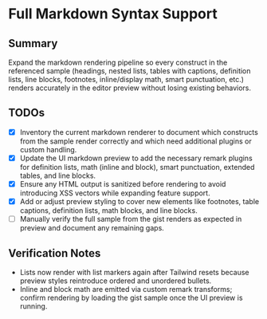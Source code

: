# Full Markdown Syntax Support

## Summary
Expand the markdown rendering pipeline so every construct in the referenced sample (headings, nested lists, tables with captions, definition lists, line blocks, footnotes, inline/display math, smart punctuation, etc.) renders accurately in the editor preview without losing existing behaviors.

## TODOs
- [x] Inventory the current markdown renderer to document which constructs from the sample render correctly and which need additional plugins or custom handling.
- [x] Update the UI markdown preview to add the necessary remark plugins for definition lists, math (inline and block), smart punctuation, extended tables, and line blocks.
- [x] Ensure any HTML output is sanitized before rendering to avoid introducing XSS vectors while expanding feature support.
- [x] Add or adjust preview styling to cover new elements like footnotes, table captions, definition lists, math blocks, and line blocks.
- [ ] Manually verify the full sample from the gist renders as expected in preview and document any remaining gaps.

## Verification Notes
- Lists now render with list markers again after Tailwind resets because preview styles reintroduce ordered and unordered bullets.
- Inline and block math are emitted via custom remark transforms; confirm rendering by loading the gist sample once the UI preview is running.
